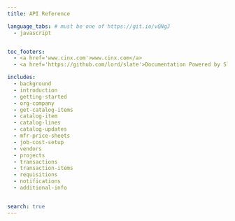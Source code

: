 ```yaml
---
title: API Reference

language_tabs: # must be one of https://git.io/vQNgJ
  - javascript


toc_footers:
  - <a href='www.cinx.com'>www.cinx.com</a>
  - <a href='https://github.com/lord/slate'>Documentation Powered by Slate</a>

includes:
  - background
  - introduction
  - getting-started
  - org-company
  - get-catalog-items
  - catalog-item
  - catalog-lines
  - catalog-updates
  - mfr-price-sheets
  - job-cost-setup
  - vendors
  - projects
  - transactions
  - transaction-items
  - requisitions
  - notifications
  - additional-info


search: true
---
```


